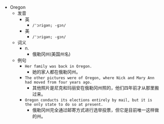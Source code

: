 - Oregon
  - 发音
    - 英
      - `/'ɔriɡən; -ɡɔn/`
    - 美
      - `/'ɔriɡən; -ɡɔn/`
  - 词义
    - n.
      - 俄勒冈州(美国州名)
  - 例句
    - `Her family was back in Oregon.`
      - 她的家人都在俄勒冈州。
    - `The other pictures were of Oregon, where Nick and Mary Ann had moved from four years ago.`
      - 其他照片是尼克和玛丽安在俄勒冈州照的，他们四年前才从那里搬过来。
    - `Oregon conducts its elections entirely by mail, but it is the only state to do so at present.`
      - 俄勒冈州完全通过邮寄方式进行选举投票，但它是目前唯一这样做的州。

